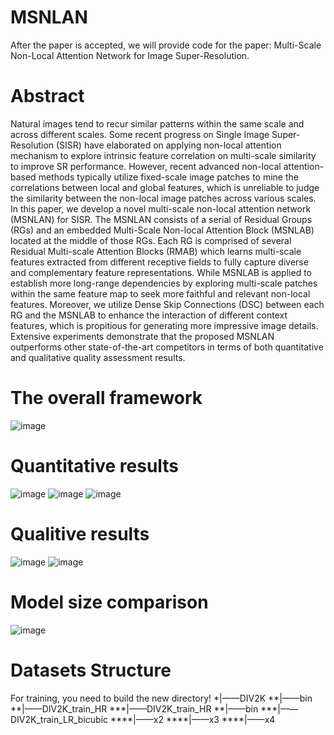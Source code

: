 # MSNLAN
After the paper is accepted, we will provide code for the paper: Multi-Scale Non-Local Attention Network for Image Super-Resolution.
# Abstract
Natural images tend to recur similar patterns within the same scale and across different scales. Some recent progress on Single Image Super-Resolution (SISR) have elaborated on applying non-local attention mechanism to explore intrinsic feature correlation on multi-scale similarity to improve SR performance. However, recent advanced non-local attention-based methods typically utilize fixed-scale image patches to mine the correlations between local and global features, which is unreliable to judge the similarity between the non-local image patches across various scales. In this paper, we develop a novel multi-scale non-local attention network (MSNLAN) for SISR. The MSNLAN consists of a serial of Residual Groups (RGs) and an embedded Multi-Scale Non-local Attention Block (MSNLAB) located at the middle of those RGs. Each RG is comprised of several Residual Multi-scale Attention Blocks (RMAB) which learns multi-scale features extracted from different receptive fields to fully capture diverse and complementary feature representations. While MSNLAB is applied to establish more long-range dependencies by exploring multi-scale patches within the same feature map to seek more faithful and relevant non-local features. Moreover, we utilize Dense Skip Connections (DSC) between each RG and the MSNLAB to enhance the interaction of different context features, which is propitious for generating more impressive image details. Extensive experiments demonstrate that the proposed MSNLAN outperforms other state-of-the-art competitors in terms of both quantitative and qualitative quality assessment results.
# The overall framework
![image](https://github.com/kbzhang0505/MSNLAN/assets/97494153/74ccbec4-9c0a-4a35-9044-8f6fe297a68c)
# Quantitative results
![image](https://github.com/kbzhang0505/MSNLAN/assets/97494153/9a1f232f-fdc3-4340-a5e5-5b3e377e9e2a)
![image](https://github.com/kbzhang0505/MSNLAN/assets/97494153/2bebd90b-97be-4158-b394-aae6445c8103)
![image](https://github.com/kbzhang0505/MSNLAN/assets/97494153/93558b50-3794-4782-bfae-b7c2cf4f2339)
# Qualitive results
![image](https://github.com/kbzhang0505/MSNLAN/assets/97494153/f68a47c6-3849-43f3-9eee-70f18285a89f)
![image](https://github.com/kbzhang0505/MSNLAN/assets/97494153/1c25fec7-9aa2-42cf-9a1a-32f2f5984992)
# Model size comparison
![image](https://github.com/kbzhang0505/MSNLAN/assets/97494153/6c8605bb-9cc7-4feb-9bd5-bb037a1f58e0)

# Datasets Structure
For training, you need to build the new directory!
*|——DIV2K
  **|——bin
  **|——DIV2K_train_HR
    ***|——DIV2K_train_HR
  **|——bin
    ***|——DIV2K_train_LR_bicubic
       ****|——x2
       ****|——x3
       ****|——x4
